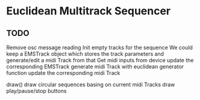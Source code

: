 # Euclidean Multitrack Sequencer

## TODO
Remove osc message reading
Init empty tracks for the sequence
	We could keep a EMSTrack object which stores the track parameters and generate/edit a midi Track from that
Get midi inputs from device
	update the corresponding EMSTrack
	generate midi Track with euclidean generator function
	update the corresponding midi Track 

draw()
	draw circular sequences basing on current midi Tracks
	draw play/pause/stop buttons

